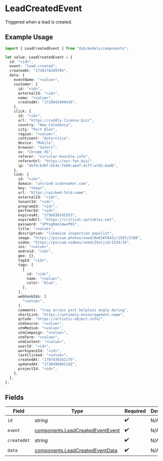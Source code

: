 # LeadCreatedEvent

Triggered when a lead is created.

## Example Usage

```typescript
import { LeadCreatedEvent } from "dub/models/components";

let value: LeadCreatedEvent = {
  id: "<id>",
  event: "lead.created",
  createdAt: "1730178289705",
  data: {
    eventName: "<value>",
    customer: {
      id: "<id>",
      externalId: "<id>",
      name: "<value>",
      createdAt: "1720042989418",
    },
    click: {
      id: "<id>",
      url: "https://cuddly-license.biz/",
      country: "New Caledonia",
      city: "Port Olen",
      region: "<value>",
      continent: "Antarctica",
      device: "Mobile",
      browser: "Safari",
      os: "Chrome OS",
      referer: "circular-knuckle.info",
      refererUrl: "https://our-fen.biz/",
      ip: "4bf9:b3bf:b53e:7a99:aeef:4cff:a7d2:6ad6",
    },
    link: {
      id: "<id>",
      domain: "untried-icebreaker.com",
      key: "<key>",
      url: "https://wicked-fold.name",
      externalId: "<id>",
      tenantId: "<id>",
      programId: "<id>",
      partnerId: "<id>",
      expiresAt: "1756930191553",
      expiredUrl: "https://critical-sprinkles.net",
      password: "VPYyqKmelmwvP6S",
      title: "<value>",
      description: "likewise inspection populist",
      image: "https://picsum.photos/seed/8w81KYA43j/1597/2168",
      video: "https://picsum.videos/seed/ZSvCji8/1524/16",
      ios: "<value>",
      android: "<id>",
      geo: {},
      tagId: "<id>",
      tags: [
        {
          id: "<id>",
          name: "<value>",
          color: "blue",
        },
      ],
      webhookIds: [
        "<value>",
      ],
      comments: "tray across psst helpless angle during",
      shortLink: "https://untimely-encouragement.name",
      qrCode: "https://artistic-object.info/",
      utmSource: "<value>",
      utmMedium: "<value>",
      utmCampaign: "<value>",
      utmTerm: "<value>",
      utmContent: "<value>",
      userId: "<id>",
      workspaceId: "<id>",
      lastClicked: "<value>",
      createdAt: "1707439341175",
      updatedAt: "1738496881142",
      projectId: "<id>",
    },
  },
};
```

## Fields

| Field                                                                                | Type                                                                                 | Required                                                                             | Description                                                                          |
| ------------------------------------------------------------------------------------ | ------------------------------------------------------------------------------------ | ------------------------------------------------------------------------------------ | ------------------------------------------------------------------------------------ |
| `id`                                                                                 | *string*                                                                             | :heavy_check_mark:                                                                   | N/A                                                                                  |
| `event`                                                                              | [components.LeadCreatedEventEvent](../../models/components/leadcreatedeventevent.md) | :heavy_check_mark:                                                                   | N/A                                                                                  |
| `createdAt`                                                                          | *string*                                                                             | :heavy_check_mark:                                                                   | N/A                                                                                  |
| `data`                                                                               | [components.LeadCreatedEventData](../../models/components/leadcreatedeventdata.md)   | :heavy_check_mark:                                                                   | N/A                                                                                  |